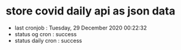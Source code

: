 # store covid daily api as json data

- last cronjob : Tuesday, 29 December 2020 00:22:32
- status og cron : success
- status daily cron : success
      
      